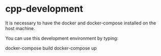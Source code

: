 # cpp-development

It is necessary to have the docker and docker-compose installed on the host machine.

You can use this development environment by typing:

docker-compose build
docker-compose up
